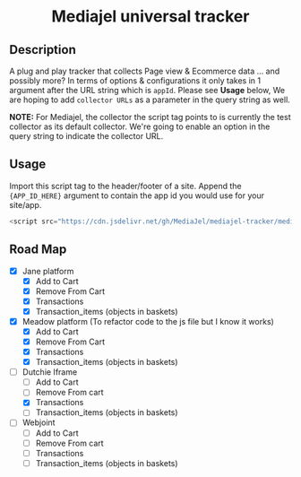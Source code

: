 <h1 align="center"><strong>Mediajel universal tracker</strong></h1>

## Description

A plug and play tracker that collects Page view & Ecommerce data ... and possibly more? In terms of options & configurations it only takes in 1 argument after the URL string which is `appId`. Please see <b>Usage</b> below, We are hoping to add `collector URLs` as a parameter in the query string as well.

<b>NOTE:</b> For Mediajel, the collector the script tag points to is currently the test collector as its default collector. We're going to enable an option in the query string to indicate the collector URL.

## Usage

Import this script tag to the header/footer of a site. Append the `{APP_ID_HERE}` argument to contain the app id you would use for your site/app.

```javascript
<script src="https://cdn.jsdelivr.net/gh/MediaJel/mediajel-tracker/mediajelTracker.js?mediajelAppId={APP_ID_HERE}"></script>
```

## Road Map

- [x] Jane platform
  - [x] Add to Cart
  - [x] Remove From Cart
  - [x] Transactions
  - [x] Transaction_items (objects in baskets)
- [x] Meadow platform (To refactor code to the js file but I know it works)
  - [x] Add to Cart
  - [x] Remove From Cart
  - [x] Transactions
  - [x] Transaction_items (objects in baskets)
- [ ] Dutchie Iframe
  - [ ] Add to Cart
  - [ ] Remove From cart
  - [x] Transactions
  - [ ] Transaction_items (objects in baskets)
- [ ] Webjoint
  - [ ] Add to Cart
  - [ ] Remove From cart
  - [ ] Transactions
  - [ ] Transaction_items (objects in baskets)
